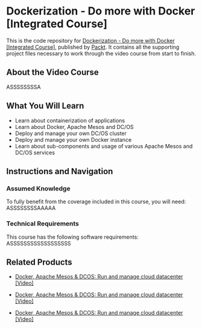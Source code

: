 # Dockerization - Do more with Docker [Integrated Course]
This is the code repository for [Dockerization - Do more with Docker [Integrated Course]](https://www.packtpub.com/virtualization-and-cloud/dockerization-do-more-docker-integrated-course?utm_source=github&utm_medium=repository&utm_campaign=9781788394857), published by [Packt](https://www.packtpub.com/?utm_source=github). It contains all the supporting project files necessary to work through the video course from start to finish.
## About the Video Course
ASSSSSSSSA

<H2>What You Will Learn</H2>
<DIV class=book-info-will-learn-text>
<UL>
<LI>Learn about containerization of applications 
<LI>Learn about Docker, Apache Mesos and DC/OS 
<LI>Deploy and manage your own DC/OS cluster 
<LI>Deploy and manage your own Docker instance 
<LI>Learn about sub-components and usage of various Apache Mesos and DC/OS services </LI></UL></DIV>

## Instructions and Navigation
### Assumed Knowledge
To fully benefit from the coverage included in this course, you will need:
ASSSSSSSSAAAAA
### Technical Requirements
This course has the following software requirements:
ASSSSSSSSSSSSSSSSSS

## Related Products
* [Docker, Apache Mesos & DCOS: Run and manage cloud datacenter [Video]](https://www.packtpub.com/networking-and-servers/docker-apache-mesos-dcos-run-and-manage-cloud-datacenter-video?utm_source=github&utm_medium=repository&utm_campaign=9781788994668)

* [Docker, Apache Mesos & DCOS: Run and manage cloud datacenter [Video]](https://www.packtpub.com/networking-and-servers/docker-apache-mesos-dcos-run-and-manage-cloud-datacenter-video?utm_source=github&utm_medium=repository&utm_campaign=9781788994668)

* [Docker, Apache Mesos & DCOS: Run and manage cloud datacenter [Video]](https://www.packtpub.com/networking-and-servers/docker-apache-mesos-dcos-run-and-manage-cloud-datacenter-video?utm_source=github&utm_medium=repository&utm_campaign=9781788994668)

